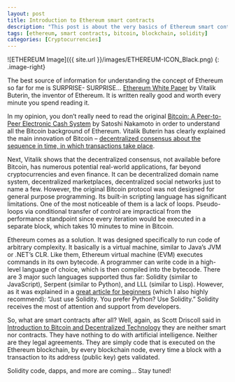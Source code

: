 ```yaml
---
layout: post
title: Introduction to Ethereum smart contracts
description: "This post is about the very basics of Ethereum smart contracts."
tags: [ethereum, smart contracts, bitcoin, blockchain, solidity]
categories: [Cryptocurrencies]
---
```


![ETHEREUM Image]({{ site.url }}/images/ETHEREUM-ICON_Black.png)
{: .image-right}

The best source of information for understanding the concept of Ethereum so far for me is SURPRISE- SURPRISE… <a href="https://github.com/ethereum/wiki/wiki/White-Paper">Ethereum White Paper</a> by Vitalik Buterin, the inventor of Ethereum. It is written really good and worth every minute you spend reading it.

In my opinion, you don’t really need to read the original <a href="https://bitcoin.org/bitcoin.pdf">Bitcoin: A Peer-to-Peer Electronic Cash System</a> by Satoshi Nakamoto in order to understand all the Bitcoin background of Ethereum. Vitalik Buterin has clearly explained the main innovation of Bitcoin – <a href="https://github.com/ethereum/wiki/wiki/White-Paper#mining">decentralized consensus about the sequence in time, in which transactions take place</a>. 

Next, Vitalik shows that the decentralized consensus, not available before Bitcoin, has numerous potential real-world applications, far beyond cryptocurrencies and even finance. It can be decentralized domain name system, decentralized marketplaces, decentralized social networks just to name a few. However, the original Bitcoin protocol was not designed for general purpose programming. Its built-in scripting language has significant limitations. One of the most noticeable of them is a lack of loops. Pseudo-loops via conditional transfer of control are impractical from the performance standpoint since every iteration would be executed in a separate block, which takes 10 minutes to mine in Bitcoin.

Ethereum comes as a solution. It was designed specifically to run code of arbitrary complexity. It basically is a virtual machine, similar to Java’s JVM or .NET’s CLR. Like them, Ethereum virtual machine (EVM) executes commands in its own bytecode. A programmer can write code in a high-level language of choice, which is then compiled into the bytecode. There are 3 major such languages supported thus far: Solidity (similar to JavaScript), Serpent (similar to Python), and LLL (similar to Lisp). However, as it was explained in a <a href="https://medium.com/@ConsenSys/a-101-noob-intro-to-programming-smart-contracts-on-ethereum-695d15c1dab4">great article for beginners</a> (which I also highly recommend): “Just use Solidity. You prefer Python? Use Solidity.” Solidity receives the most of attention and support from developers.

So, what are smart contracts after all? Well, again, as Scott Driscoll said in <a href="https://app.pluralsight.com/library/courses/bitcoin-decentralized-technology">Introduction to Bitcoin and Decentralized Technology</a> they are neither smart nor contracts. They have nothing to do with artificial intelligence. Neither are they legal agreements. They are simply code that is executed on the Ethereum blockchain, by every blockchain node, every time a block with a transaction to its address (public key) gets validated.

Solidity code, dapps, and more are coming… Stay tuned!
